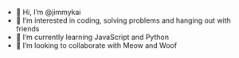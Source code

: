 - 👋 Hi, I’m @jimmykai
- 👀 I’m interested in coding, solving problems and hanging out with friends
- 🌱 I’m currently learning JavaScript and Python
- 💞️ I’m looking to collaborate with Meow and Woof

<!---
- 📫 How to reach me ...:D...
jimmykai/jimmykai is a ✨ special ✨ repository because its `README.md` (this file) appears on your GitHub profile.
You can click the Preview link to take a look at your changes.
--->

